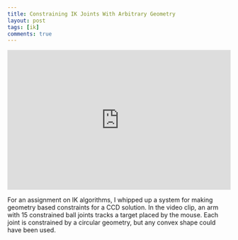 ```yaml
---
title: Constraining IK Joints With Arbitrary Geometry
layout: post
tags: [ik]
comments: true
---
```


<iframe width="100%" height="315" src="https://www.youtube.com/embed/mkH-GxfQnsQ" frameborder="0" allowfullscreen></iframe>

For an assignment on IK algorithms, I whipped up a system for making geometry based constraints for a CCD solution. In the video clip, an arm with 15 constrained ball joints tracks a target placed by the mouse. Each joint is constrained by a circular geometry, but any convex shape could have been used.
